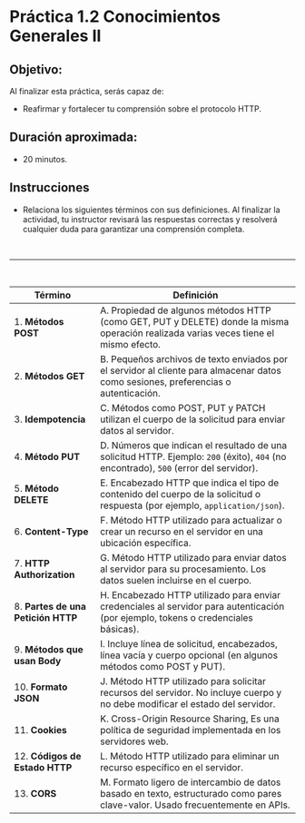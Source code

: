 # Práctica 1.2 Conocimientos Generales II

## Objetivo:
Al finalizar esta práctica, serás capaz de:
- Reafirmar y fortalecer tu comprensión sobre el protocolo HTTP.

## Duración aproximada:
- 20 minutos.

## Instrucciones 

- Relaciona los siguientes términos con sus definiciones. Al finalizar la actividad, tu instructor revisará las respuestas correctas y resolverá cualquier duda para garantizar una comprensión completa.


<br/>

---

<br/>

| **Término**                     |**Definición**                                                                                                     |
|---------------------------------|---------------------------------------------------------------------------------------------------------------------|
| 1. **Métodos POST**                | A. Propiedad de algunos métodos HTTP (como GET, PUT y DELETE) donde la misma operación realizada varias veces tiene el mismo efecto. |
| 2. **Métodos GET**                 | B. Pequeños archivos de texto enviados por el servidor al cliente para almacenar datos como sesiones, preferencias o autenticación.  |
| 3. **Idempotencia**                | C. Métodos como POST, PUT y PATCH utilizan el cuerpo de la solicitud para enviar datos al servidor.                     |
| 4. **Método PUT**                  | D. Números que indican el resultado de una solicitud HTTP. Ejemplo: `200` (éxito), `404` (no encontrado), `500` (error del servidor). |
| 5. **Método DELETE**               | E. Encabezado HTTP que indica el tipo de contenido del cuerpo de la solicitud o respuesta (por ejemplo, `application/json`).  |
| 6. **Content-Type**                | F. Método HTTP utilizado para actualizar o crear un recurso en el servidor en una ubicación específica.   |
| 7. **HTTP Authorization**          | G. Método HTTP utilizado para enviar datos al servidor para su procesamiento. Los datos suelen incluirse en el cuerpo.  |
| 8. **Partes de una Petición HTTP** | H. Encabezado HTTP utilizado para enviar credenciales al servidor para autenticación (por ejemplo, tokens o credenciales básicas).   |
| 9. **Métodos que usan Body**       | I. Incluye línea de solicitud, encabezados, línea vacía y cuerpo opcional (en algunos métodos como POST y PUT).        |
| 10. **Formato JSON**                | J. Método HTTP utilizado para solicitar recursos del servidor. No incluye cuerpo y no debe modificar el estado del servidor.  |
| 11. **Cookies**                     | K. Cross-Origin Resource Sharing, Es una política de seguridad implementada en los servidores web.
| 12. **Códigos de Estado HTTP**      | L. Método HTTP utilizado para eliminar un recurso específico en el servidor.      |
| 13. **CORS**                        | M. Formato ligero de intercambio de datos basado en texto, estructurado como pares clave-valor. Usado frecuentemente en APIs. |

